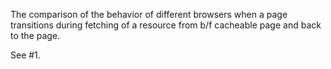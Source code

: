 The comparison of the behavior of different browsers when a page transitions during fetching of a resource from b/f cacheable page and back to the page.

See #1.
